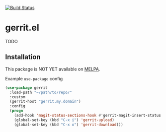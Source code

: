 [![Build
Status](https://travis-ci.org/thisch/gerrit.el.svg?branch=master)](https://travis-ci.org/thisch/gerrit.el)

gerrit.el
=========

TODO

## Installation

This package is NOT YET available on
[MELPA](http://melpa.org/#/gerrit).

Example `use-package` config

``` el
(use-package gerrit
  :load-path "~/path/to/repo/"
  :custom
  (gerrit-host "gerrit.my.domain")
  :config
  (progn
    (add-hook 'magit-status-sections-hook #'gerrit-magit-insert-status t)
    (global-set-key (kbd "C-x i") 'gerrit-upload)
    (global-set-key (kbd "C-x o") 'gerrit-download)))
```